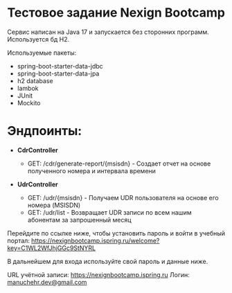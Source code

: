 <h1>Тестовое задание Nexign Bootcamp</h1>

<p>Сервис написан на Java 17 и запускается без сторонних программ. Используется бд H2.</p>   

<p>Используемые пакеты:</p>
<ul>
    <li>spring-boot-starter-data-jdbc</li>
    <li>spring-boot-starter-data-jpa</li>
    <li>h2 database</li>
    <li>lambok</li>
    <li>JUnit</li>
    <li>Mockito</li>
</ul>

<h1>Эндпоинты:</h1>
<ul>
    <li>
        <p><b>CdrController</b></p>
        <ul>
            <li>GET: /cdr/generate-report/{msisdn} - Создает отчет на основе полученного номера и интервала времени</li>
        </ul>
    </li>
    <li>
        <p><b>UdrController</b></p>
        <ul>
            <li>GET: /udr/{msisdn} - Получаем UDR пользователя на основе его номера (MSISDN)</li>
            <li>GET: /udr/list - Возвращает UDR записи по всем нашим абонентам за запрошенный месяц</li>
        </ul>
    </li>
</ul>

Перейдите по ссылке ниже, чтобы установить пароль и войти в учебный портал:
https://nexignbootcamp.ispring.ru/welcome?key=C1WL2WfJhjGGc9StNYRL

В дальнейшем для входа используйте свой пароль и данные ниже.

URL учётной записи: https://nexignbootcamp.ispring.ru
Логин: manuchehr.dev@gmail.com

